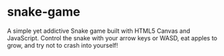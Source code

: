 # snake-game
A simple yet addictive Snake game built with HTML5 Canvas and JavaScript. Control the snake with your arrow keys or WASD, eat apples to grow, and try not to crash into yourself!
